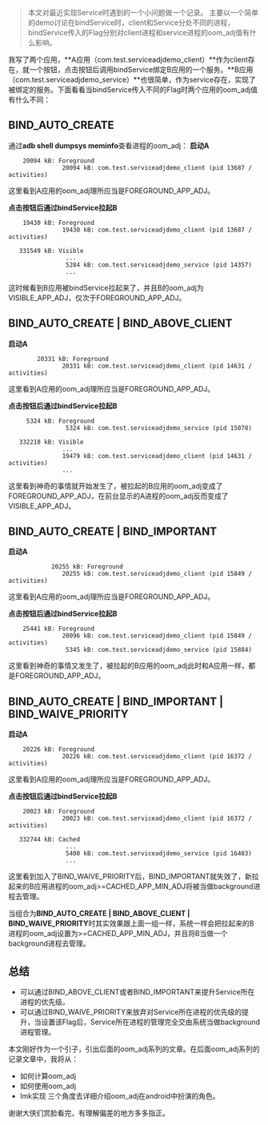 > 本文对最近实现Service时遇到的一个小问题做一个记录。
> 主要以一个简单的demo讨论在bindService时，client和Service分处不同的进程，bindService传入的Flag分别对client进程和service进程的oom_adj值有什么影响。


我写了两个应用，**A应用（com.test.serviceadjdemo_client）**作为client存在，就一个按钮，点击按钮后调用bindService绑定B应用的一个服务。**B应用（com.test.serviceadjdemo_service）**也很简单，作为service存在，实现了被绑定的服务。下面看看当bindService传入不同的Flag时两个应用的oom_adj值有什么不同：

## BIND_AUTO_CREATE
通过**adb shell dumpsys meminfo**查看进程的oom_adj：
**启动A**

```
    20094 kB: Foreground
               20094 kB: com.test.serviceadjdemo_client (pid 13687 / activities)
```
这里看到A应用的oom_adj理所应当是FOREGROUND_APP_ADJ。

**点击按钮后通过bindService拉起B** 

```
    19430 kB: Foreground
               19430 kB: com.test.serviceadjdemo_client (pid 13687 / activities)
               
   331549 kB: Visible
				...
                5284 kB: com.test.serviceadjdemo_service (pid 14357)
                ...
```

这时候看到B应用被bindService拉起来了，并且B的oom_adj为VISIBLE_APP_ADJ，仅次于FOREGROUND_APP_ADJ。

## BIND_AUTO_CREATE | BIND_ABOVE_CLIENT
**启动A**

```
        20331 kB: Foreground
               20331 kB: com.test.serviceadjdemo_client (pid 14631 / activities)
```
这里看到A应用的oom_adj理所应当是FOREGROUND_APP_ADJ。

**点击按钮后通过bindService拉起B** 

```
     5324 kB: Foreground
                5324 kB: com.test.serviceadjdemo_service (pid 15078)

   332218 kB: Visible
			   ...
               19479 kB: com.test.serviceadjdemo_client (pid 14631 / activities)
               ...
```
这里看到神奇的事情就开始发生了，被拉起的B应用的oom_adj变成了FOREGROUND_APP_ADJ，在前台显示的A进程的oom_adj反而变成了VISIBLE_APP_ADJ。
## BIND_AUTO_CREATE | BIND_IMPORTANT

**启动A**

```
            20255 kB: Foreground
               20255 kB: com.test.serviceadjdemo_client (pid 15849 / activities)
```
这里看到A应用的oom_adj理所应当是FOREGROUND_APP_ADJ。

**点击按钮后通过bindService拉起B** 

```
    25441 kB: Foreground
               20096 kB: com.test.serviceadjdemo_client (pid 15849 / activities)
                5345 kB: com.test.serviceadjdemo_service (pid 15884)
```
这里看到神奇的事情又发生了，被拉起的B应用的oom_adj此时和A应用一样，都是FOREGROUND_APP_ADJ。
## BIND_AUTO_CREATE | BIND_IMPORTANT | BIND_WAIVE_PRIORITY
**启动A**

```
    20226 kB: Foreground
               20226 kB: com.test.serviceadjdemo_client (pid 16372 / activities)
```
这里看到A应用的oom_adj理所应当是FOREGROUND_APP_ADJ。

**点击按钮后通过bindService拉起B** 

```
    20023 kB: Foreground
               20023 kB: com.test.serviceadjdemo_client (pid 16372 / activities)

   332744 kB: Cached
                ...
                5400 kB: com.test.serviceadjdemo_service (pid 16403)
                ...
```
这里看到加入了BIND_WAIVE_PRIORITY后，BIND_IMPORTANT就失效了，新拉起来的B应用进程的oom_adj>=CACHED_APP_MIN_ADJ将被当做background进程去管理。

当组合为**BIND_AUTO_CREATE | BIND_ABOVE_CLIENT | BIND_WAIVE_PRIORITY**时其实效果跟上面一组一样，系统一样会把拉起来的B进程的oom_adj设置为>=CACHED_APP_MIN_ADJ，并且将B当做一个background进程去管理。

## 总结
- 可以通过BIND_ABOVE_CLIENT或者BIND_IMPORTANT来提升Service所在进程的优先级。
- 可以通过BIND_WAIVE_PRIORITY来放弃对Service所在进程的优先级的提升，当设置该Flag后，Service所在进程的管理完全交由系统当做background进程管理。

本文刚好作为一个引子，引出后面的oom_adj系列的文章。在后面oom_adj系列的记录文章中，我将从：
* 如何计算oom_adj
* 如何使用oom_adj
* lmk实现
三个角度去详细介绍oom_adj在android中扮演的角色。


谢谢大侠们赏脸看完，有理解偏差的地方多多指正。


